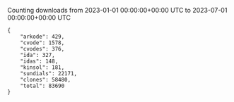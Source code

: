 
Counting downloads from 2023-01-01 00:00:00+00:00 UTC to 2023-07-01 00:00:00+00:00 UTC

```
{
    "arkode": 429,
    "cvode": 1578,
    "cvodes": 376,
    "ida": 327,
    "idas": 148,
    "kinsol": 181,
    "sundials": 22171,
    "clones": 58480,
    "total": 83690
}
```
